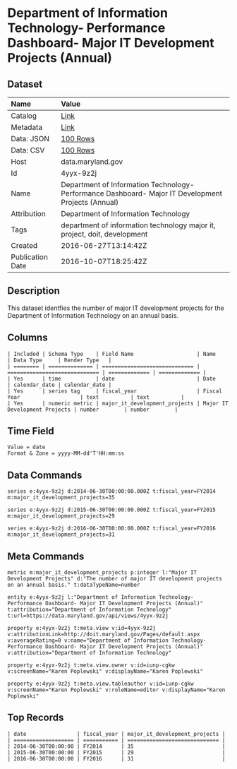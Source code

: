 # Department of Information Technology- Performance Dashboard- Major IT Development Projects (Annual)

## Dataset

| Name | Value |
| :--- | :---- |
| Catalog | [Link](https://catalog.data.gov/dataset/department-of-information-technology-performance-dashboard-major-it-development-projects-a) |
| Metadata | [Link](https://data.maryland.gov/api/views/4yyx-9z2j) |
| Data: JSON | [100 Rows](https://data.maryland.gov/api/views/4yyx-9z2j/rows.json?max_rows=100) |
| Data: CSV | [100 Rows](https://data.maryland.gov/api/views/4yyx-9z2j/rows.csv?max_rows=100) |
| Host | data.maryland.gov |
| Id | 4yyx-9z2j |
| Name | Department of Information Technology- Performance Dashboard- Major IT Development Projects (Annual) |
| Attribution | Department of Information Technology |
| Tags | department of information technology major it, project, doit, development |
| Created | 2016-06-27T13:14:42Z |
| Publication Date | 2016-10-07T18:25:42Z |

## Description

This dataset identfies the number of major IT development projects for the Department of Information Technology on an annual basis.

## Columns

```ls
| Included | Schema Type    | Field Name                    | Name                          | Data Type     | Render Type   |
| ======== | ============== | ============================= | ============================= | ============= | ============= |
| Yes      | time           | date                          | Date                          | calendar_date | calendar_date |
| Yes      | series tag     | fiscal_year                   | Fiscal Year                   | text          | text          |
| Yes      | numeric metric | major_it_development_projects | Major IT Development Projects | number        | number        |
```

## Time Field

```ls
Value = date
Format & Zone = yyyy-MM-dd'T'HH:mm:ss
```

## Data Commands

```ls
series e:4yyx-9z2j d:2014-06-30T00:00:00.000Z t:fiscal_year=FY2014 m:major_it_development_projects=35

series e:4yyx-9z2j d:2015-06-30T00:00:00.000Z t:fiscal_year=FY2015 m:major_it_development_projects=29

series e:4yyx-9z2j d:2016-06-30T00:00:00.000Z t:fiscal_year=FY2016 m:major_it_development_projects=31
```

## Meta Commands

```ls
metric m:major_it_development_projects p:integer l:"Major IT Development Projects" d:"The number of major IT development projects on an annual basis." t:dataTypeName=number

entity e:4yyx-9z2j l:"Department of Information Technology- Performance Dashboard- Major IT Development Projects (Annual)" t:attribution="Department of Information Technology" t:url=https://data.maryland.gov/api/views/4yyx-9z2j

property e:4yyx-9z2j t:meta.view v:id=4yyx-9z2j v:attributionLink=http://doit.maryland.gov/Pages/default.aspx v:averageRating=0 v:name="Department of Information Technology- Performance Dashboard- Major IT Development Projects (Annual)" v:attribution="Department of Information Technology"

property e:4yyx-9z2j t:meta.view.owner v:id=iunp-cgkw v:screenName="Karen Poplewski" v:displayName="Karen Poplewski"

property e:4yyx-9z2j t:meta.view.tableauthor v:id=iunp-cgkw v:screenName="Karen Poplewski" v:roleName=editor v:displayName="Karen Poplewski"
```

## Top Records

```ls
| date                | fiscal_year | major_it_development_projects | 
| =================== | =========== | ============================= | 
| 2014-06-30T00:00:00 | FY2014      | 35                            | 
| 2015-06-30T00:00:00 | FY2015      | 29                            | 
| 2016-06-30T00:00:00 | FY2016      | 31                            | 
```